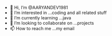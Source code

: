 - 👋 Hi, I’m @AARYANDEV1981
- 👀 I’m interested in ...coding and all related stuff
- 🌱 I’m currently learning ...java
- 💞️ I’m looking to collaborate on ...projects
- 📫 How to reach me ...my email

<!---
AARYANDEV1981/AARYANDEV1981 is a ✨ special ✨ repository because its `README.md` (this file) appears on your GitHub profile.
You can click the Preview link to take a look at your changes.
--->
